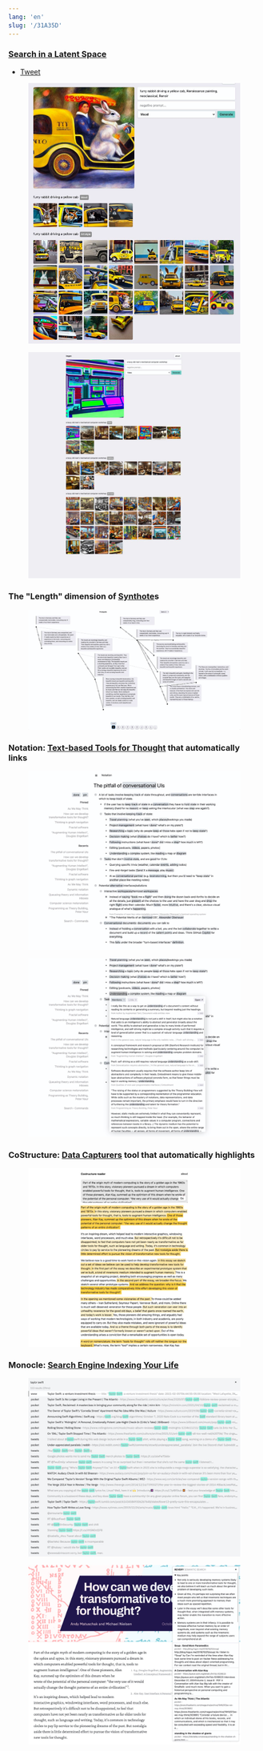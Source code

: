 ```yaml
---
lang: 'en'
slug: '/31A35D'
---
```


### [Search in a Latent Space](./../.././docs/pages/Search%20in%20a%20Latent%20Space.md)

- [Tweet](https://twitter.com/thesephist/status/1592241959489380354?s=20&t=8ZzexwJZiQeJ2a2m3F3RtQ)


<figure>

![5CCDE2.png](./../.././docs/assets/5CCDE2.png)


</figure>

<figure>

![1866C8.png](./../.././docs/assets/1866C8.png)


</figure>

### The "Length" dimension of [Synthote](./../.././docs/pages/Synthote.md)s


<figure>

![A933EB.png](./../.././docs/assets/A933EB.png)


</figure>

### Notation: [Text-based Tools for Thought](./../.././docs/pages/Text-based%20Tools%20for%20Thought.md) that automatically links


<figure>

![D5AFE5.png](./../.././docs/assets/D5AFE5.png)


</figure>

<figure>

![C4401B.png](./../.././docs/assets/C4401B.png)


</figure>

### CoStructure: [Data Capturers](./../.././docs/pages/Data%20Capturers.md) tool that automatically highlights


<figure>

![35984D.png](./../.././docs/assets/35984D.png)


</figure>

### Monocle: [Search Engine Indexing Your Life](./../.././docs/pages/Search%20Engine%20Indexing%20Your%20Life.md)


<figure>

![272E44.png](./../.././docs/assets/272E44.png)


</figure>

<figure>

![6C2684.png](./../.././docs/assets/6C2684.png)


</figure>

<head>
  <html lang="en-US"/>
</head>
